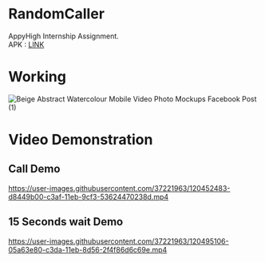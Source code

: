 # RandomCaller
AppyHigh Internship Assignment. <br>
APK : [LINK](https://drive.google.com/file/d/1RwpdpxrJ1mxy98YV4lliI4ghtciQrS7n/view?usp=sharing)

# Working
![Beige Abstract Watercolour Mobile Video   Photo Mockups Facebook Post (1)](https://user-images.githubusercontent.com/37221963/120437731-13d66980-c39e-11eb-8dc2-802c84edd93e.png)

# Video Demonstration
## Call Demo
https://user-images.githubusercontent.com/37221963/120452483-d8449b00-c3af-11eb-9cf3-53624470238d.mp4

## 15 Seconds wait Demo
https://user-images.githubusercontent.com/37221963/120495106-05a63e80-c3da-11eb-8d56-2f4f86d6c69e.mp4




